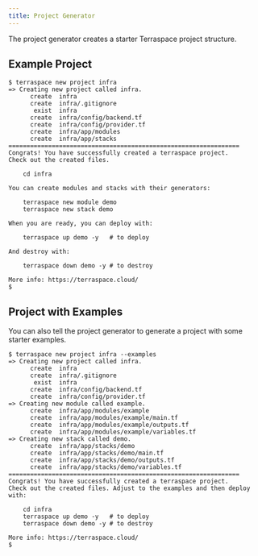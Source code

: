 ```yaml
---
title: Project Generator
---
```


The project generator creates a starter Terraspace project structure.

## Example Project

    $ terraspace new project infra
    => Creating new project called infra.
          create  infra
          create  infra/.gitignore
           exist  infra
          create  infra/config/backend.tf
          create  infra/config/provider.tf
          create  infra/app/modules
          create  infra/app/stacks
    ================================================================
    Congrats! You have successfully created a terraspace project.
    Check out the created files.

        cd infra

    You can create modules and stacks with their generators:

        terraspace new module demo
        terraspace new stack demo

    When you are ready, you can deploy with:

        terraspace up demo -y   # to deploy

    And destroy with:

        terraspace down demo -y # to destroy

    More info: https://terraspace.cloud/
    $

## Project with Examples

You can also tell the project generator to generate a project with some starter examples.

    $ terraspace new project infra --examples
    => Creating new project called infra.
          create  infra
          create  infra/.gitignore
           exist  infra
          create  infra/config/backend.tf
          create  infra/config/provider.tf
    => Creating new module called example.
          create  infra/app/modules/example
          create  infra/app/modules/example/main.tf
          create  infra/app/modules/example/outputs.tf
          create  infra/app/modules/example/variables.tf
    => Creating new stack called demo.
          create  infra/app/stacks/demo
          create  infra/app/stacks/demo/main.tf
          create  infra/app/stacks/demo/outputs.tf
          create  infra/app/stacks/demo/variables.tf
    ================================================================
    Congrats! You have successfully created a terraspace project.
    Check out the created files. Adjust to the examples and then deploy with:

        cd infra
        terraspace up demo -y   # to deploy
        terraspace down demo -y # to destroy

    More info: https://terraspace.cloud/
    $